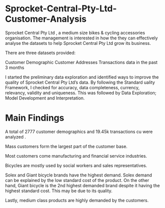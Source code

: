 # Sprocket-Central-Pty-Ltd-Customer-Analysis
Sprocket Central Pty Ltd , a medium size bikes & cycling accessories organisation. The management is interested in how the they can effectively analyse the datasets to help Sprocket Central Pty Ltd grow its business.

There are three datasets provided:

Customer Demographic 
Customer Addresses
Transactions data in the past 3 months

I started the preliminary data exploration and identified ways to improve the quality of Sprocket Central Pty Ltd’s data. By following the Standard uality Framework, I checked for accuracy, data completeness, currency, relevancy, validity and uniqueness. This was followed by Data Exploration; Model Development and Interpretation.

# Main Findings
A total of  2777 customer demographics and 19.45k transactions cu were analyzed .

 Mass customers form the largest part of the customer base.
 
 Most customers come manufacturing and financial service industries. 
 
 Bicycles are mostly used by social workers and sales representatives.
 
 Solex and Giant bicycle brands have the highest demand. Solex demand can be explained by the low standard cost of the product. On the other hand, Giant bicycle is the 2nd highest demanded brand despite it having the highest standard cost. This may be due to its quality.
 
 Lastly, medium class products are highly demanded by the customers.  
